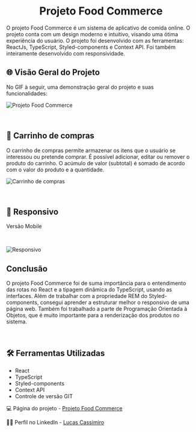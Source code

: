 <h1 align="center"><strong>Projeto Food Commerce</strong></h1>
<p>O projeto Food Commerce é um sistema de aplicativo de comida online. O projeto conta com um design moderno e intuitivo, visando uma ótima experiência do usuário. O projeto foi desenvolvido com as ferramentas: ReactJs, TypeScript, Styled-components e Context API. Foi também inteiramente desenvolvido com responsividade.
<br>

<h2>🌐 Visão Geral do Projeto</h2>
<p>No GIF à seguir, uma demonstração geral do projeto e suas funcionalidades: </p>

![Projeto Food Commerce](./src/assets/overview.gif)

<br>

<h2>🛒 Carrinho de compras</h2>
<p>O carrinho de compras permite armazenar os itens que o usuário se interessou ou pretende comprar. É possível adicionar, editar ou remover o produto do carrinho. O acúmulo de valor (subtotal) é somado de acordo com o valor do produto e a quantidade.</p>

![Carrinho de compras](./src/assets/cart.gif)

<br>

<h2>📱 Responsivo</h2>
<p>Versão Mobile</p>
<br>

![Responsivo](./src/assets/responsive.gif)

<h2>Conclusão</h2>
<p>O projeto Food Commerce foi de suma importância para o entendimento das rotas no React e a tipagem dinâmica do TypeScript, usando as interfaces. Além de trabalhar com a propriedade REM do Styled-components, consegui aprender a estruturar melhor o responsivo de uma página web. Também foi trabalhado a parte de Programação Orientada à Objetos, que é muito importante para a renderização dos produtos no sistema.</p>
<br>

<h2>🛠️ Ferramentas Utilizadas</h2>

- React
- TypeScript
- Styled-components
- Context API
- Controle de versão GIT

💻 Página do projeto -  [Projeto Food Commerce](https://food-commerce-react-830fyzpqr-lucas-cassimiro.vercel.app/)

🙋‍♂️ Perfil no LinkedIn - [Lucas Cassimiro](https://www.linkedin.com/in/lucasocassimiro/)
